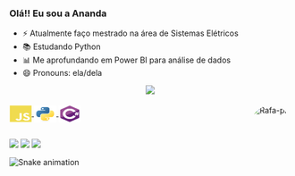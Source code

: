 ### Olá!! Eu sou a Ananda

- ⚡ Atualmente faço mestrado na área de Sistemas Elétricos
- 📚 Estudando Python
- 📊 Me aprofundando em Power BI para análise de dados
- 😄 Pronouns: ela/dela

<div align="center">
  <a href="https://github.com/anascime">
  <img height="180em" src="https://github-readme-stats.vercel.app/api?username=anascime&show_icons=true&theme=radical&include_all_commits=true&count_private=true"/>
  <!---
  <img height="180em" src="https://github-readme-stats.vercel.app/api/top-langs/?username=anascime&layout=compact&langs_count=7&theme=tokyonight "/>
  -->
</div>
<div style="display: inline_block"><br>
  <img align="center" alt="Rafa-Js" height="30" width="40" src="https://raw.githubusercontent.com/devicons/devicon/master/icons/javascript/javascript-plain.svg">
  <img align="center" alt="Rafa-Python" height="30" width="40" src="https://raw.githubusercontent.com/devicons/devicon/master/icons/python/python-original.svg">
  <img align="center" alt="Rafa-Csharp" height="30" width="40" src="https://raw.githubusercontent.com/devicons/devicon/master/icons/csharp/csharp-original.svg">
  <img align="right" alt="Rafa-pic" height="150" style="border-radius:50px;" src="https://cdn.discordapp.com/attachments/707383911269007501/925302808524230676/Webp.net-gifmaker.gif">
</div>
  
  ##
 
<div> 
 <a href="https://discord.gg/wagxzStdcR" target="_blank"><img src="https://img.shields.io/badge/Discord-7289DA?style=for-the-badge&logo=discord&logoColor=white" target="_blank"></a> 
  <a href = "mailto:anandaan@usp.br"><img src="https://img.shields.io/badge/-Gmail-%23333?style=for-the-badge&logo=gmail&logoColor=white" target="_blank"></a>
  <a href="https://www.linkedin.com/in/ananda-andrade-90797371" target="_blank"><img src="https://img.shields.io/badge/-LinkedIn-%230077B5?style=for-the-badge&logo=linkedin&logoColor=white" target="_blank"></a> 
 
  ![Snake animation](https://github.com/anascime/anascime/blob/output/github-contribution-grid-snake.svg)
 
</div>
